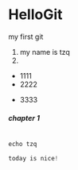 # HelloGit
my first git

1. my name is tzq
2. 

+ 1111
+ 2222
* 3333

##### chapter 1

```java

echo tzq

today is nice!

```
